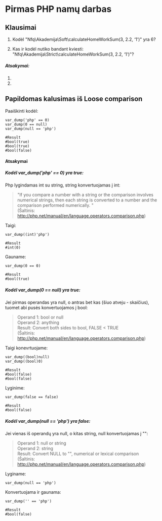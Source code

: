 # Pirmas PHP namų darbas


## Klausimai
1. Kodėl  "Nfq\Akademija\Soft\calculateHomeWorkSum(3, 2.2, ‘1’)" yra 6?

2. Kas ir kodėl nutiko bandant kviesti:  "Nfq\Akademija\Strict\calculateHomeWorkSum(3, 2.2, ‘1’)"?

##### Atsakymai:
1.
2.

## Papildomas kalusimas iš Loose comparison
Paaiškinti kodėl:
```
var_dump('php' == 0)
var_dump(0 == null)
var_dump(null == 'php')

#Result
#bool(true)
#bool(true)
#bool(false)
```

#### Atsakymai

##### Kodėl var_dump('php' == 0) yra true:
Php lygindamas int su string, string konvertuojamas į int:

>"If you compare a number with a string or the comparison involves numerical strings, then each string is converted to a number and the comparison performed numerically. "   
(Šaltinis: http://php.net/manual/en/language.operators.comparison.php)


Taigi:
```
var_dump((int)'php')

#Result
#int(0)
```
Gauname:
```
var_dump(0 == 0)

#Result
#bool(true)
```

##### Kodėl var_dump(0 == null) yra true:
Jei pirmas operandas yra null, o antras bet kas (šiuo atveju - skaičius), tuomet abi pusės konvertuojamos į bool:
>Operand 1: bool or null     
Operand 2:	anything    	
Result: Convert both sides to bool, FALSE < TRUE     
(Šaltinis: http://php.net/manual/en/language.operators.comparison.php)

Taigi konevrtuojame:
```
var_dump((bool)null)
var_dump((bool)0)

#Result
#bool(false)
#bool(false)
```
Lyginime:
```
var_dump(false == false)

#Result
#bool(false)
```

##### Kodėl var_dump(null == 'php') yra false:
Jei vienas iš operandų yra null, o kitas string, null konvertuojamas į "":
>Operand 1: null or string   
Operand 2:	string	   
Result: Convert NULL to "", numerical or lexical comparison   
(Šaltinis: http://php.net/manual/en/language.operators.comparison.php)

Lyginame:
```
var_dump(null == 'php')
```
Konvertuojama ir gaunama:
```
var_dump('' == 'php')

#Result
#bool(false)
```
